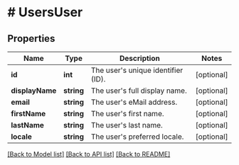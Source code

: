 # # UsersUser

## Properties

Name | Type | Description | Notes
------------ | ------------- | ------------- | -------------
**id** | **int** | The user&#39;s unique identifier (ID). | [optional] 
**displayName** | **string** | The user&#39;s full display name. | [optional] 
**email** | **string** | The user&#39;s eMail address. | [optional] 
**firstName** | **string** | The user&#39;s first name. | [optional] 
**lastName** | **string** | The user&#39;s last name. | [optional] 
**locale** | **string** | The user&#39;s preferred locale. | [optional] 

[[Back to Model list]](../../README.md#documentation-for-models) [[Back to API list]](../../README.md#documentation-for-api-endpoints) [[Back to README]](../../README.md)


